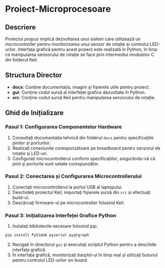 # Proiect-Microprocesoare

## Descriere

Proiectul propus implică dezvoltarea unui sistem care utilizează un microcontroller pentru monitorizarea unui senzor de rotație și controlul LED-urilor. Interfața grafică pentru acest proiect este realizată în Python, în timp ce manipularea senzorului de rotație se face prin intermediul modulelor C din folderul Keil.

## Structura Director

- **docs**: Conține documentația, imagini și fișierele utile pentru proiect.
- **gui**: Conține codul sursă al interfeței grafice dezvoltate în Python.
- **src**: Conține codul sursă Keil pentru manipularea senzorului de rotație.

## Ghid de Inițializare

### Pasul 1: Configurarea Componentelor Hardware

1. Consultați documentația tehnică din folderul `docs` pentru specificațiile pinilor și porturilor.
2. Realizați conexiunile corespunzătoare pe breadboard pentru senzorul de rotație și LED-uri.
3. Configurați microcontrollerul conform specificațiilor, asigurându-vă că pinii și porturile sunt setate corespunzător.

### Pasul 2: Conectarea și Configurarea Microcontrollerului

1. Conectați microcontrollerul la portul USB al laptopului.
2. Deschideți proiectul Keil, importați fișierele sursă din `src` și efectuați build-ul.
3. Descărcați firmware-ul pe microcontroller folosind Keil.

### Pasul 3: Inițializarea Interfeței Grafice Python
1. Instalați bibliotecile necesare folosind pip:
```bash
pip install PySide6 pyserial pyqtgraph
```
2. Navigați în directorul `gui` și executați scriptul Python pentru a deschide interfața grafică.
3. În interfața grafică, monitorizați barplot-ul în timp real și utilizați butonul pentru controlul LED-urilor on-board.

